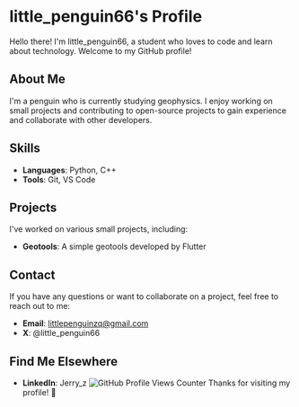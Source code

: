 
# little_penguin66's Profile
Hello there! I'm little_penguin66, a student who loves to code and learn about technology. Welcome to my GitHub profile!
## About Me
I'm a penguin who is currently studying geophysics. I enjoy working on small projects and contributing to open-source projects to gain experience and collaborate with other developers.
## Skills
- **Languages**: Python, C++ 
- **Tools**: Git, VS Code
## Projects
I've worked on various small projects, including:
- **Geotools**: A simple geotools developed by Flutter
## Contact
If you have any questions or want to collaborate on a project, feel free to reach out to me:
- **Email**: littlepenguinzq@gmail.com
- **X**: @little_penguin66
## Find Me Elsewhere
- **LinkedIn**: Jerry_z
![GitHub Profile Views Counter](https://komarev.com/ghpvc/?username=littlepenguin66&color=blue&style=flat)
Thanks for visiting my profile! 🐧

<!--
**littlepenguin66/littlepenguin66** is a ✨ _special_ ✨ repository because its `README.md` (this file) appears on your GitHub profile.

Here are some ideas to get you started:

- 🔭 I’m currently working on ...
- 🌱 I’m currently learning ...
- 👯 I’m looking to collaborate on ...
- 🤔 I’m looking for help with ...
- 💬 Ask me about ...
- 📫 How to reach me: ...
- 😄 Pronouns: ...
- ⚡ Fun fact: ...
-->
